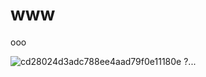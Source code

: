 # www
ooo

![cd28024d3adc788ee4aad79f0e11180e](https://github.com/user-attachments/assets/67afebd2-28a5-432f-b519-e998f5c841f0)
?...

